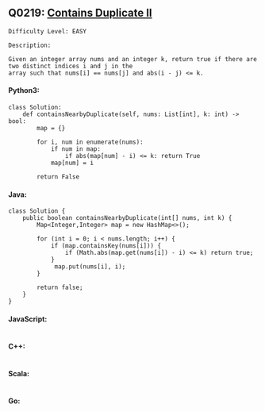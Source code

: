 ## Q0219: [Contains Duplicate II](https://leetcode.com/problems/contains-duplicate-ii/)

```
Difficulty Level: EASY
```

```
Description:

Given an integer array nums and an integer k, return true if there are two distinct indices i and j in the
array such that nums[i] == nums[j] and abs(i - j) <= k.
```

#### Python3:

```
class Solution:
    def containsNearbyDuplicate(self, nums: List[int], k: int) -> bool:
        map = {}

        for i, num in enumerate(nums):
            if num in map:
                if abs(map[num] - i) <= k: return True
            map[num] = i

        return False
```

#### Java:

```
class Solution {
    public boolean containsNearbyDuplicate(int[] nums, int k) {
        Map<Integer,Integer> map = new HashMap<>();

        for (int i = 0; i < nums.length; i++) {
            if (map.containsKey(nums[i])) {
                if (Math.abs(map.get(nums[i]) - i) <= k) return true;
            }
             map.put(nums[i], i);
        }

        return false;
    }
}
```

#### JavaScript:

```

```

#### C++:

```

```

#### Scala:

```

```

#### Go:

```

```